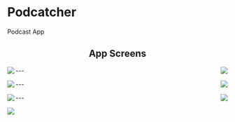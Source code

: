 # Podcatcher

Podcast App

<h2 align="center">App Screens</h2>

<p>
<img src="https://raw.githubusercontent.com/chriswebb09/podcatcher/master/Resource/start.png" align="left">

<img src="https://raw.githubusercontent.com/chriswebb09/podcatcher/master/Resource/login-no-content.png" align="right">
</p>
---
<p>
<img src="https://raw.githubusercontent.com/chriswebb09/podcatcher/master/Resource/loginscreen.png" align="left">
<img src="https://raw.githubusercontent.com/chriswebb09/podcatcher/master/Resource/podcasts.jpg" align="right"> 
</p>
---
<p>
<img src="https://raw.githubusercontent.com/chriswebb09/podcatcher/master/Resource/podcast-list.jpg" align="left">
<img src="https://raw.githubusercontent.com/chriswebb09/podcatcher/master/Resource/podcast-list-full.jpg" align="right">
</p>
---
<p>
<img src="https://raw.githubusercontent.com/chriswebb09/podcatcher/master/Resource/createaccount.png" align="left">
</p>

